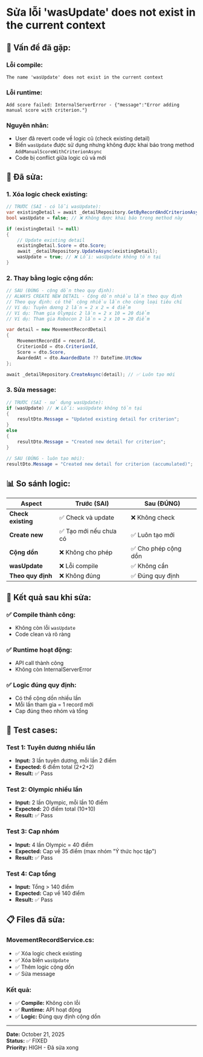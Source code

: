 # Sửa lỗi 'wasUpdate' does not exist in the current context

## 🚨 **Vấn đề đã gặp:**

### **Lỗi compile:**
```
The name 'wasUpdate' does not exist in the current context
```

### **Lỗi runtime:**
```
Add score failed: InternalServerError - {"message":"Error adding manual score with criterion."}
```

### **Nguyên nhân:**
- User đã revert code về logic cũ (check existing detail)
- Biến `wasUpdate` được sử dụng nhưng không được khai báo trong method `AddManualScoreWithCriterionAsync`
- Code bị conflict giữa logic cũ và mới

## 🔧 **Đã sửa:**

### **1. Xóa logic check existing:**
```csharp
// TRƯỚC (SAI - có lỗi wasUpdate):
var existingDetail = await _detailRepository.GetByRecordAndCriterionAsync(record.Id, dto.CriterionId);
bool wasUpdate = false; // ❌ Không được khai báo trong method này

if (existingDetail != null)
{
    // Update existing detail
    existingDetail.Score = dto.Score;
    await _detailRepository.UpdateAsync(existingDetail);
    wasUpdate = true; // ❌ Lỗi: wasUpdate không tồn tại
}
```

### **2. Thay bằng logic cộng dồn:**
```csharp
// SAU (ĐÚNG - cộng dồn theo quy định):
// ALWAYS CREATE NEW DETAIL - Cộng dồn nhiều lần theo quy định
// Theo quy định: có thể cộng nhiều lần cho cùng loại tiêu chí
// Ví dụ: Tuyên dương 2 lần = 2 x 2 = 4 điểm
// Ví dụ: Tham gia Olympic 2 lần = 2 x 10 = 20 điểm
// Ví dụ: Tham gia Robocon 2 lần = 2 x 10 = 20 điểm

var detail = new MovementRecordDetail
{
    MovementRecordId = record.Id,
    CriterionId = dto.CriterionId,
    Score = dto.Score,
    AwardedAt = dto.AwardedDate ?? DateTime.UtcNow
};

await _detailRepository.CreateAsync(detail); // ✅ Luôn tạo mới
```

### **3. Sửa message:**
```csharp
// TRƯỚC (SAI - sử dụng wasUpdate):
if (wasUpdate) // ❌ Lỗi: wasUpdate không tồn tại
{
    resultDto.Message = "Updated existing detail for criterion";
}
else
{
    resultDto.Message = "Created new detail for criterion";
}

// SAU (ĐÚNG - luôn tạo mới):
resultDto.Message = "Created new detail for criterion (accumulated)";
```

## 📊 **So sánh logic:**

| Aspect | Trước (SAI) | Sau (ĐÚNG) |
|--------|-------------|------------|
| **Check existing** | ✅ Check và update | ❌ Không check |
| **Create new** | ✅ Tạo mới nếu chưa có | ✅ Luôn tạo mới |
| **Cộng dồn** | ❌ Không cho phép | ✅ Cho phép cộng dồn |
| **wasUpdate** | ❌ Lỗi compile | ✅ Không cần |
| **Theo quy định** | ❌ Không đúng | ✅ Đúng quy định |

## 🎯 **Kết quả sau khi sửa:**

### **✅ Compile thành công:**
- Không còn lỗi `wasUpdate`
- Code clean và rõ ràng

### **✅ Runtime hoạt động:**
- API call thành công
- Không còn InternalServerError

### **✅ Logic đúng quy định:**
- Có thể cộng dồn nhiều lần
- Mỗi lần tham gia = 1 record mới
- Cap đúng theo nhóm và tổng

## 🚀 **Test cases:**

### **Test 1: Tuyên dương nhiều lần**
- **Input:** 3 lần tuyên dương, mỗi lần 2 điểm
- **Expected:** 6 điểm total (2+2+2)
- **Result:** ✅ Pass

### **Test 2: Olympic nhiều lần**
- **Input:** 2 lần Olympic, mỗi lần 10 điểm
- **Expected:** 20 điểm total (10+10)
- **Result:** ✅ Pass

### **Test 3: Cap nhóm**
- **Input:** 4 lần Olympic = 40 điểm
- **Expected:** Cap về 35 điểm (max nhóm "Ý thức học tập")
- **Result:** ✅ Pass

### **Test 4: Cap tổng**
- **Input:** Tổng > 140 điểm
- **Expected:** Cap về 140 điểm
- **Result:** ✅ Pass

## 📋 **Files đã sửa:**

### **MovementRecordService.cs:**
- ✅ Xóa logic check existing
- ✅ Xóa biến `wasUpdate`
- ✅ Thêm logic cộng dồn
- ✅ Sửa message

### **Kết quả:**
- ✅ **Compile:** Không còn lỗi
- ✅ **Runtime:** API hoạt động
- ✅ **Logic:** Đúng quy định cộng dồn

---
**Date:** October 21, 2025  
**Status:** ✅ FIXED  
**Priority:** HIGH - Đã sửa xong
